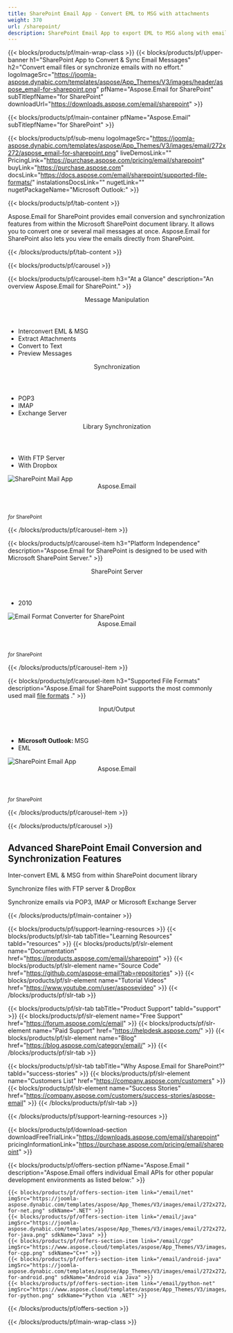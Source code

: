 ```yaml
---
title: SharePoint Email App - Convert EML to MSG with attachments 
weight: 370
url: /sharepoint/ 
description: SharePoint Email App to export EML to MSG along with email Attachments. Synchronize files and emails from FTP POP3 IMAP or MS Exchange Server
---
```


{{< blocks/products/pf/main-wrap-class >}}
{{< blocks/products/pf/upper-banner h1="SharePoint App to Convert & Sync Email Messages" h2="Convert email files or synchronize emails with no effort." logoImageSrc="https://joomla-aspose.dynabic.com/templates/aspose/App_Themes/V3/images/header/aspose_email-for-sharepoint.png" pfName="Aspose.Email for SharePoint" subTitlepfName="for SharePoint" downloadUrl="https://downloads.aspose.com/email/sharepoint" >}}

{{< blocks/products/pf/main-container pfName="Aspose.Email" subTitlepfName="for SharePoint" >}}

{{< blocks/products/pf/sub-menu logoImageSrc="https://joomla-aspose.dynabic.com/templates/aspose/App_Themes/V3/images/email/272x272/aspose_email-for-sharepoint.png" liveDemosLink="" PricingLink="https://purchase.aspose.com/pricing/email/sharepoint" buyLink="https://purchase.aspose.com" docsLink="https://docs.aspose.com/email/sharepoint/supported-file-formats/" instalationsDocsLink="" nugetLink="" nugetPackageName="Microsoft Outlook:" >}}

{{< blocks/products/pf/tab-content >}}
<p>
 Aspose.Email for SharePoint provides email conversion and synchronization features from within the Microsoft SharePoint document library. It allows you to convert one or several mail messages at once. Aspose.Email for SharePoint also lets you view the emails directly from SharePoint.
</p>

{{< /blocks/products/pf/tab-content >}}

<!--Diagrams Start-->
{{< blocks/products/pf/carousel >}}

{{< blocks/products/pf/carousel-item h3="At a Glance" description="An overview Aspose.Email for SharePoint." >}}
<div class="diagram1 d1-sharepoint">
 <div class="d1-row">
  <div class="d1-col d1-left">
   <header>
    <i class="fa fa-envelope">
    </i>
    Message Manipulation
   </header>
   <ul>
    <li>
     Interconvert EML &amp; MSG
    </li>
    <li>
     Extract Attachments
    </li>
    <li>
     Convert to Text
    </li>
    <li>
     Preview Messages
    </li>
   </ul>
   <header>
    <i class="fa fa-balance-scale">
    </i>
    Synchronization
   </header>
   <ul>
    <li>
     POP3
    </li>
    <li>
     IMAP
    </li>
    <li>
     Exchange Server
    </li>
   </ul>
  </div>
  <!--/left-->
  <div class="d1-col d1-right">
   <header>
    <i class="fa fa-check-square-o">
    </i>
    Library Synchronization
   </header>
   <ul>
    <li>
     With FTP Server
    </li>
    <li>
     With Dropbox
    </li>
   </ul>
  </div>
  <!--/right-->
 </div>
 <!--/row-->
 <div class="d1-logo">
  <img alt="SharePoint Mail App" src="https://joomla-aspose.dynabic.com/templates/aspose/App_Themes/V3/images/email/272x272/aspose_email-for-sharepoint.png"/>
  <header>
   Aspose.Email
  </header>
  <footer>
   <small>
    <em>
     for
    </em>
    SharePoint
   </small>
  </footer>
 </div>
 <!--/logo-->
</div>

{{< /blocks/products/pf/carousel-item >}}

{{< blocks/products/pf/carousel-item h3="Platform Independence" description="Aspose.Email for SharePoint is designed to be used with Microsoft SharePoint Server." >}}
<div class="diagram1 d1-sharepoint">
 <div class="d1-row">
  <div class="d1-col d1-left">
   <header style="padding-left: 0px;">
    <i class="fa fa-cubes">
    </i>
    SharePoint Server
   </header>
   <ul>
    <li>
     2010
    </li>
   </ul>
  </div>
  <!--/left-->
  <div class="d1-col d1-right">
  </div>
  <!--/right-->
 </div>
 <!--/row-->
 <div class="d1-logo">
  <img alt="Email Format Converter for SharePoint" src="https://joomla-aspose.dynabic.com/templates/aspose/App_Themes/V3/images/email/272x272/aspose_email-for-sharepoint.png"/>
  <header>
   Aspose.Email
  </header>
  <footer>
   <small>
    <em>
     for
    </em>
    SharePoint
   </small>
  </footer>
 </div>
 <!--/logo-->
</div>

{{< /blocks/products/pf/carousel-item >}}

{{< blocks/products/pf/carousel-item h3="Supported File Formats" description="Aspose.Email for SharePoint supports the most commonly used mail [file formats](https://docs.aspose.com/email/sharepoint/supported-file-formats/)  ." >}}
<div class="diagram1 d2 d1-sharepoint">
 <div class="d1-row">
  <div class="d1-col d1-left">
   <header>
    Input/Output
   </header>
   <ul>
    <li>
     <b>
      Microsoft Outlook:
     </b>
     MSG
    </li>
    <li>
     EML
    </li>
   </ul>
  </div>
  <!--/left-->
  <div class="d1-col d1-right">
  </div>
  <!--/right-->
 </div>
 <!--/row-->
 <div class="d1-logo">
  <img alt="SharePoint Email App" src="https://joomla-aspose.dynabic.com/templates/aspose/App_Themes/V3/images/email/272x272/aspose_email-for-sharepoint.png"/>
  <header>
   Aspose.Email
  </header>
  <footer>
   <small>
    <em>
     for
    </em>
    SharePoint
   </small>
  </footer>
 </div>
 <!--/logo-->
</div>

{{< /blocks/products/pf/carousel-item >}}

{{< /blocks/products/pf/carousel >}}
<!--Diagrams End-->

<!--Feature-section Start-->
<div class="container-fluid features-section bg-gray singleproduct">
 <a class="anchor" id="features" name="features">
 </a>
 <div class="row">
  <div class="container">
   <h2 class="pr-ft">
    Advanced SharePoint Email Conversion and Synchronization Features
   </h2>
   <p>
   </p>
   <div class="col-lg-4">
    <em class="fa fa-file-text-o ico-blue fa-2x col-lg-2">
    </em>
    <p class="col-lg-10">
     Inter-convert EML &amp; MSG from within SharePoint document library
    </p>
   </div>
   <div class="col-lg-4">
    <em class="fa fa-server ico-blue fa-2x col-lg-2">
    </em>
    <p class="col-lg-10">
     Synchronize files with FTP server &amp; DropBox
    </p>
   </div>
   <div class="col-lg-4">
    <em class="fa fa-refresh ico-blue fa-2x col-lg-2">
    </em>
    <p class="col-lg-10">
     Synchronize emails via POP3, IMAP or Microsoft Exchange Server
    </p>
   </div>
   <!--

<div class="col-lg-4"><em class="fa fa-dropbox  ico-blue fa-2x col-lg-2"> </em>

<p class="col-lg-10">Synchronize files with DropBox</p>

</div>

-->
   <div class="col-lg-12">
    <h2 class="h2title">
     Inter-conversion of MSG &amp; EML Formats
    </h2>
    <p>
     Aspose.Email for SharePoint supports the most popular message formats. The Email Conversion App also provides the capability to inter-convert the supported message files without losing any information.
    </p>
   </div>
   <div class="col-lg-12">
    <h2 class="h2title">
     Synchronize Emails &amp; Files Directly from SharePoint
    </h2>
    <p>
     Aspose.Email for SharePoint can connect to FTP, POP3, IMAP and Microsoft Exchange Servers for email synchronization right from within the SharePoint applications. Moreover, the app allows to connect with an FTP server and send files from the SharePoint document library.
    </p>
   </div>
   <div class="col-lg-12">
    <h2 class="h2title">
     Extract Attachments
    </h2>
    <p>
     Aspose.Email for SharePoint allows you to extract the attachments from the downloaded messages and store them as separate files in the SharePoint document library.
    </p>
   </div>
  </div>
 </div>
</div>
<!--Feature-section End-->

{{< /blocks/products/pf/main-container >}}


{{< blocks/products/pf/support-learning-resources >}}
{{< blocks/products/pf/slr-tab tabTitle="Learning Resources" tabId="resources" >}}
{{< blocks/products/pf/slr-element name="Documentation" href="https://products.aspose.com/email/sharepoint" >}}
{{< blocks/products/pf/slr-element name="Source Code" href="https://github.com/aspose-email?tab=repositories" >}}
{{< blocks/products/pf/slr-element name="Tutorial Videos" href="https://www.youtube.com/user/asposevideo" >}}
{{< /blocks/products/pf/slr-tab >}}

{{< blocks/products/pf/slr-tab tabTitle="Product Support" tabId="support" >}}
{{< blocks/products/pf/slr-element name="Free Support" href="https://forum.aspose.com/c/email" >}}
{{< blocks/products/pf/slr-element name="Paid Support" href="https://helpdesk.aspose.com/" >}}
{{< blocks/products/pf/slr-element name="Blog" href="https://blog.aspose.com/category/email/" >}}
{{< /blocks/products/pf/slr-tab >}}

{{< blocks/products/pf/slr-tab tabTitle="Why Aspose.Email for SharePoint?" tabId="success-stories" >}}
{{< blocks/products/pf/slr-element name="Customers List" href="https://company.aspose.com/customers" >}}
{{< blocks/products/pf/slr-element name="Success Stories" href="https://company.aspose.com/customers/success-stories/aspose-email" >}}
{{< /blocks/products/pf/slr-tab >}}

{{< /blocks/products/pf/support-learning-resources >}}

{{< blocks/products/pf/download-section downloadFreeTrialLink="https://downloads.aspose.com/email/sharepoint" pricingInformationLink="https://purchase.aspose.com/pricing/email/sharepoint" >}}

{{< blocks/products/pf/offers-section pfName="Aspose.Email " description="Aspose.Email offers individual Email APIs for other popular development environments as listed below:" >}}

    {{< blocks/products/pf/offers-section-item link="/email/net" imgSrc="https://joomla-aspose.dynabic.com/templates/aspose/App_Themes/V3/images/email/272x272/aspose_email-for-net.png" sdkName=".NET" >}}
    {{< blocks/products/pf/offers-section-item link="/email/java" imgSrc="https://joomla-aspose.dynabic.com/templates/aspose/App_Themes/V3/images/email/272x272/aspose_email-for-java.png" sdkName="Java" >}}
    {{< blocks/products/pf/offers-section-item link="/email/cpp" imgSrc="https://www.aspose.cloud/templates/aspose/App_Themes/V3/images/email/272x272/aspose_email-for-cpp.png" sdkName="C++" >}}
    {{< blocks/products/pf/offers-section-item link="/email/android-java" imgSrc="https://joomla-aspose.dynabic.com/templates/aspose/App_Themes/V3/images/email/272x272/aspose_email-for-android.png" sdkName="Android via Java" >}}
    {{< blocks/products/pf/offers-section-item link="/email/python-net" imgSrc="https://www.aspose.cloud/templates/aspose/App_Themes/V3/images/email/272x272/aspose_email-for-python.png" sdkName="Python via .NET" >}}

{{< /blocks/products/pf/offers-section >}}

{{< /blocks/products/pf/main-wrap-class >}}